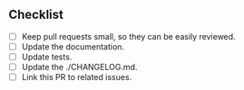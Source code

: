 <!--
Thank you for your pull request. Please provide a description above and
review the checklist below.

Contributors guide: ./CONTRIBUTING.md
-->

## Checklist
<!--
Remove items that do not apply. For completed items, change [ ] to [x].
-->

- [ ] Keep pull requests small, so they can be easily reviewed.
- [ ] Update the documentation.
- [ ] Update tests.
- [ ] Update the ./CHANGELOG.md.
- [ ] Link this PR to related issues.

<!--
NOTE: these things are not required to open a PR and can be done afterwards,
while the PR is open.
-->
